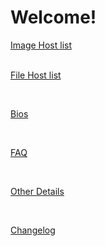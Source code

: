 # Welcome!

[Image Host list](imagehosts.md) <br><br>

[File Host list](filehosts.md) <br>

<br>

[Bios](bios.md) <br>

<br>

[FAQ](faq.md) <br>

<br>

[Other Details](other_things.md) <br>

<br>

[Changelog](changelog.md)<br>

<br>

